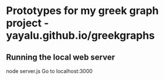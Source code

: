 # Prototypes for my greek graph project - yayalu.github.io/greekgraphs

## Running the local web server

node server.js
Go to localhost:3000
